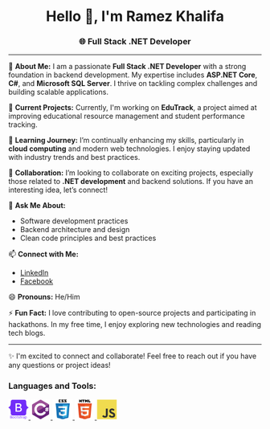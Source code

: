 

<!--
**ramezaleem/ramezaleem** is a ✨ _special_ ✨ repository because its `README.md` (this file) appears on your GitHub profile.

Here are some ideas to get you started:

- 🔭 I’m currently working on ...
- 🌱 I’m currently learning ...
- 👯 I’m looking to collaborate on ...
- 🤔 I’m looking for help with ...
- 💬 Ask me about ...
- 📫 How to reach me: ...
- 😄 Pronouns: ...
- ⚡ Fun fact: ...
-->

<h1 align="center">Hello 👋, I'm Ramez Khalifa</h1>
<h3 align="center">🌐 Full Stack .NET Developer</h3>

---

🌱 **About Me:**
I am a passionate **Full Stack .NET Developer** with a strong foundation in backend development. My expertise includes **ASP.NET Core**, **C#**, and **Microsoft SQL Server**. I thrive on tackling complex challenges and building scalable applications.

🔭 **Current Projects:**
Currently, I'm working on **EduTrack**, a project aimed at improving educational resource management and student performance tracking.

🌱 **Learning Journey:**
I’m continually enhancing my skills, particularly in **cloud computing** and modern web technologies. I enjoy staying updated with industry trends and best practices.

👯 **Collaboration:**
I’m looking to collaborate on exciting projects, especially those related to **.NET development** and backend solutions. If you have an interesting idea, let’s connect!

💬 **Ask Me About:**
- Software development practices
- Backend architecture and design
- Clean code principles and best practices

📫 **Connect with Me:**
- [LinkedIn](https://www.linkedin.com/in/ramezaleem/)
- [Facebook](https://www.facebook.com/Muslim.abdelaleem)

😄 **Pronouns:** He/Him

⚡ **Fun Fact:**
I love contributing to open-source projects and participating in hackathons. In my free time, I enjoy exploring new technologies and reading tech blogs.

---

✨ I'm excited to connect and collaborate! Feel free to reach out if you have any questions or project ideas!


<h3 align="left">Languages and Tools:</h3>
<p align="left"> <a href="https://getbootstrap.com" target="_blank" rel="noreferrer"> <img src="https://raw.githubusercontent.com/devicons/devicon/master/icons/bootstrap/bootstrap-plain-wordmark.svg" alt="bootstrap" width="40" height="40"/> </a> <a href="https://www.w3schools.com/cs/" target="_blank" rel="noreferrer"> <img src="https://raw.githubusercontent.com/devicons/devicon/master/icons/csharp/csharp-original.svg" alt="csharp" width="40" height="40"/> </a> <a href="https://www.w3schools.com/css/" target="_blank" rel="noreferrer"> <img src="https://raw.githubusercontent.com/devicons/devicon/master/icons/css3/css3-original-wordmark.svg" alt="css3" width="40" height="40"/> </a> <a href="https://www.w3.org/html/" target="_blank" rel="noreferrer"> <img src="https://raw.githubusercontent.com/devicons/devicon/master/icons/html5/html5-original-wordmark.svg" alt="html5" width="40" height="40"/> </a> <a href="https://developer.mozilla.org/en-US/docs/Web/JavaScript" target="_blank" rel="noreferrer"> <img src="https://raw.githubusercontent.com/devicons/devicon/master/icons/javascript/javascript-original.svg" alt="javascript" width="40" height="40"/> </a> </p>

